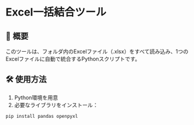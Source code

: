 # Excel一括結合ツール

## 📌 概要
このツールは、フォルダ内のExcelファイル（.xlsx）をすべて読み込み、1つのExcelファイルに自動で統合するPythonスクリプトです。

## 🛠 使用方法
1. Python環境を用意
2. 必要なライブラリをインストール：
```bash
pip install pandas openpyxl
